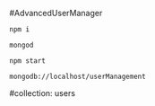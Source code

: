 #AdvancedUserManager

```npm i```

```mongod```

```npm start```

```mongodb://localhost/userManagement```

#collection: users